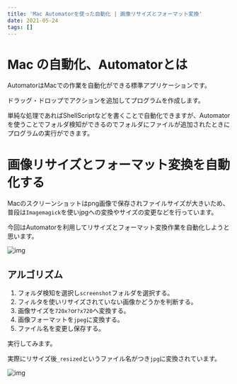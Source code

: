 ```yaml
---
title: 'Mac Automatorを使った自動化 | 画像リサイズとフォーマット変換'
date: 2021-05-24
tags: []
---
```


# Mac の自動化、Automatorとは

AutomatorはMacでの作業を自動化ができる標準アプリケーションです。

ドラッグ・ドロップでアクションを追加してプログラムを作成します。

単純な処理であればShellScriptなどを書くことで自動化できますが、Automatorを使うことでフォルダ検知ができるのでフォルダにファイルが追加されたときにプログラムの実行ができます。

# 画像リサイズとフォーマット変換を自動化する

Macのスクリーンショットはpng画像で保存されファイルサイズが大きいため、普段は`Imagemagick`を使いjpgへの変換やサイズの変更などを行っています。

今回はAutomatorを利用してリサイズとフォーマット変換作業を自動化しようと思います。

![img](https://i.gyazo.com/0ea54e1767105e816f1113fbf19c3bd2.png)

## アルゴリズム

1. フォルダ検知を選択し`screenshot`フォルダを選択する。
2. フィルタを使いリサイズされていない画像かどうかを判断する。
3. 画像サイズを`720x?`or`?x720`へ変換する。
4. 画像フォーマットを`jpeg`に変換する。
5. ファイル名を変更し保存する。

実行してみます。

実際にリサイズ後`_resized`というファイル名がつき`jpg`に変換されています。

![img](https://i.gyazo.com/3da9fc7093380d28ae3e91cae638700e.png)

